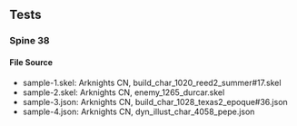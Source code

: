 ## Tests

### Spine 38

#### File Source

- sample-1.skel: Arknights CN, build_char_1020_reed2_summer#17.skel
- sample-2.skel: Arknights CN, enemy_1265_durcar.skel
- sample-3.json: Arknights CN, build_char_1028_texas2_epoque#36.json
- sample-4.json: Arknights CN, dyn_illust_char_4058_pepe.json
